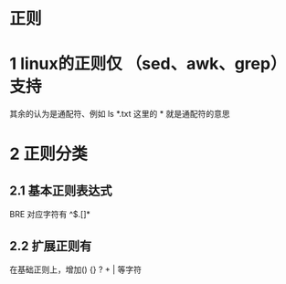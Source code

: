 # 正则

# 1 linux的正则仅 （sed、awk、grep）支持

其余的认为是通配符、例如 ls *.txt 这里的 * 就是通配符的意思

# 2 正则分类

## 2.1 基本正则表达式

BRE 对应字符有 ^$.[]*

## 2.2 扩展正则有

在基础正则上，增加() {} ? + | 等字符